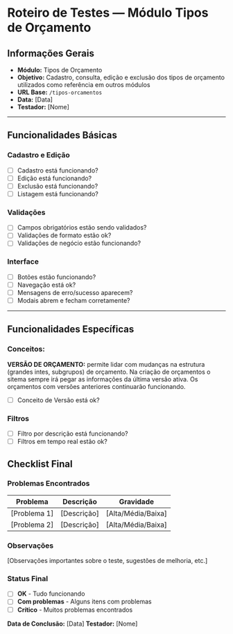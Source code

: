 # Roteiro de Testes — Módulo Tipos de Orçamento

## Informações Gerais
- **Módulo:** Tipos de Orçamento
- **Objetivo:** Cadastro, consulta, edição e exclusão dos tipos de orçamento utilizados como referência em outros módulos
- **URL Base:** `/tipos-orcamentos`
- **Data:** [Data]
- **Testador:** [Nome]

---

## Funcionalidades Básicas

### Cadastro e Edição
- [ ] Cadastro está funcionando?
- [ ] Edição está funcionando?
- [ ] Exclusão está funcionando?
- [ ] Listagem está funcionando?

### Validações
- [ ] Campos obrigatórios estão sendo validados?
- [ ] Validações de formato estão ok?
- [ ] Validações de negócio estão funcionando?

### Interface
- [ ] Botões estão funcionando?
- [ ] Navegação está ok?
- [ ] Mensagens de erro/sucesso aparecem?
- [ ] Modais abrem e fecham corretamente?

---

## Funcionalidades Específicas
### Conceitos:
**VERSÃO DE ORÇAMENTO:** permite lidar com mudanças na estrutura (grandes intes, subgrupos) de orçamento. Na criação de orçamentos o sitema sempre irá pegar as informações da última versão ativa. Os orçamentos com versões anteriores continuarão funcionando. 

- [ ] Conceito de Versão está ok?


### Filtros
- [ ] Filtro por descrição está funcionando?
- [ ] Filtros em tempo real estão ok?

## Checklist Final

### Problemas Encontrados
| Problema | Descrição | Gravidade |
|----------|-----------|-----------|
| [Problema 1] | [Descrição] | [Alta/Média/Baixa] |
| [Problema 2] | [Descrição] | [Alta/Média/Baixa] |

### Observações
[Observações importantes sobre o teste, sugestões de melhoria, etc.]

### Status Final
- [ ] **OK** - Tudo funcionando
- [ ] **Com problemas** - Alguns itens com problemas
- [ ] **Crítico** - Muitos problemas encontrados

**Data de Conclusão:** [Data]
**Testador:** [Nome] 